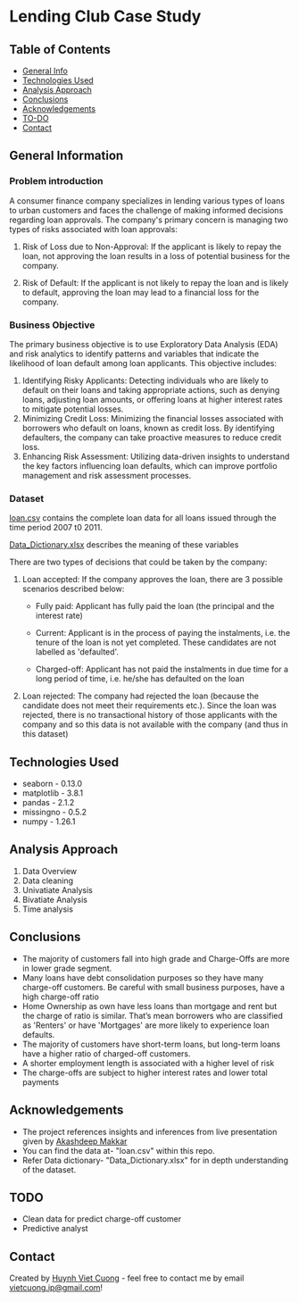 # Lending Club Case Study

## Table of Contents
* [General Info](#general-information)
* [Technologies Used](#technologies-used)
* [Analysis Approach](#analysis-approach)
* [Conclusions](#conclusions)
* [Acknowledgements](#acknowledgements)
* [TO-DO](#todo)
* [Contact](#contact)


## General Information

### Problem  introduction

A consumer finance company specializes in lending various types of loans to urban customers and faces the challenge of making informed decisions regarding loan approvals. The company's primary concern is managing two types of risks associated with loan approvals:
1. Risk of Loss due to Non-Approval: If the applicant is likely to repay the loan, not approving the loan results in a loss of potential business for the company.


2. Risk of Default: If the applicant is not likely to repay the loan and is likely to default, approving the loan may lead to a financial loss for the company.

### Business Objective

The primary business objective is to use Exploratory Data Analysis (EDA) and risk analytics to identify patterns and variables that indicate the likelihood of loan default among loan applicants. This objective includes:
1. Identifying Risky Applicants: Detecting individuals who are likely to default on their loans and taking appropriate actions, such as denying loans, adjusting loan amounts, or offering loans at higher interest rates to mitigate potential losses.
2. Minimizing Credit Loss: Minimizing the financial losses associated with borrowers who default on loans, known as credit loss. By identifying defaulters, the company can take proactive measures to reduce credit loss.
3. Enhancing Risk Assessment: Utilizing data-driven insights to understand the key factors influencing loan defaults, which can improve portfolio management and risk assessment processes.


### Dataset
[loan.csv](loan.csv) contains the complete loan data for all loans issued through the time period 2007 t0 2011. 

[Data_Dictionary.xlsx](Data_Dictionary.xlsx) describes the meaning of these variables

There are two types of decisions that could be taken by the company:

1. Loan accepted: If the company approves the loan, there are 3 possible scenarios described below:

    * Fully paid: Applicant has fully paid the loan (the principal and the interest rate)

    * Current: Applicant is in the process of paying the instalments, i.e. the tenure of the loan is not yet completed. These candidates are not labelled as 'defaulted'.

    * Charged-off: Applicant has not paid the instalments in due time for a long period of time, i.e. he/she has defaulted on the loan 

2. Loan rejected: The company had rejected the loan (because the candidate does not meet their requirements etc.). Since the loan was rejected, there is no transactional history of those applicants with the company and so this data is not available with the company (and thus in this dataset)


## Technologies Used
- seaborn - 0.13.0
- matplotlib - 3.8.1
- pandas - 2.1.2
- missingno - 0.5.2
- numpy - 1.26.1


## Analysis Approach
1. Data Overview
2. Data cleaning
3. Univatiate Analysis
4. Bivatiate Analysis
5. Time analysis

## Conclusions
- The majority of customers fall into high grade and Charge-Offs are more in lower grade segment.
- Many loans have debt consolidation purposes so they have many charge-off customers. Be careful with small business purposes, have a high charge-off ratio
- Home Ownership as own have less loans than mortgage and rent but the charge of ratio is similar. That’s mean borrowers who are classified as 'Renters' or have 'Mortgages' are more likely to experience loan defaults.
- The majority of customers have short-term loans, but long-term loans have a higher ratio of charged-off customers.
- A shorter employment length is associated with a higher level of risk
- The charge-offs are subject to higher interest rates and lower total payments

## Acknowledgements
- The project references insights and inferences from live presentation given by [Akashdeep Makkar](https://www.linkedin.com/in/akashdeep-makkar-12110880/) 
- You can find the data at- "loan.csv" within this repo.
- Refer Data dictionary- "Data_Dictionary.xlsx" for in depth understanding of the dataset.

## TODO
* Clean data for predict charge-off customer
* Predictive analyst 
## Contact
Created by [Huynh Viet Cuong](https://cuonghv0298.github.io/) - feel free to contact me by email vietcuong.ip@gmail.com!

